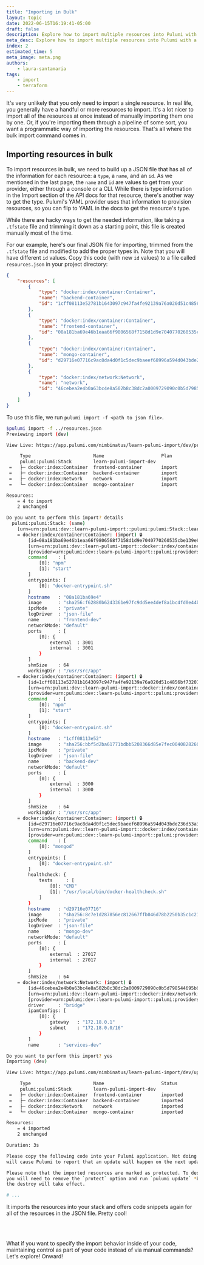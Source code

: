 ```yaml
---
title: "Importing in Bulk"
layout: topic
date: 2022-06-15T16:19:41-05:00
draft: false
description: Explore how to import multiple resources into Pulumi with a JSON file.
meta_desc: Explore how to import multiple resources into Pulumi with a JSON file.
index: 2
estimated_time: 5
meta_image: meta.png
authors:
    - laura-santamaria
tags:
    - import
    - terraform
---
```


It's very unlikely that you only need to import a single resource. In real life, you generally have a handful or more resources to import. It's a lot nicer to import all of the resources at once instead of manually importing them one by one. Or, if you're importing them through a pipeline of some sort, you want a programmatic way of importing the resources. That's all where the bulk import command comes in.

## Importing resources in bulk

To import resources in bulk, we need to build up a JSON file that has all of the information for each resource: a `type`, a `name`, and an `id`. As we mentioned in the last page, the `name` and `id` are values to get from your provider, either through a console or a CLI. While there is type information in the Import section of the API docs for that resource, there's another way to get the type. Pulumi's YAML provider uses that information to provision resources, so you can flip to YAML in the docs to get the resource's type.

While there are hacky ways to get the needed information, like taking a `.tfstate` file and trimming it down as a starting point, this file is created manually most of the time.

For our example, here's our final JSON file for importing, trimmed from the `.tfstate` file and modified to add the proper types in. Note that you will have different `id` values. Copy this code (with new `id` values) to a file called `resources.json` in your project directory:

<!-- ERROR: We can't import RemoteImages apparently; the IDs aren't accepted. Original JSON for that, if it works, follows.

        {
            "type": "docker:index/remoteImage:RemoteImage",
            "name": "backend",
            "id": "sha256:bbf5d2ba61771bdbb5208366d85e7fec004082826069f26376ebd1f8b850d2a2pulumi/tutorial-pulumi-fundamentals-backend:latest"
        },
        {
            "type": "docker:index/remoteImage:RemoteImage",
            "name": "frontend",
            "id": "sha256:f62880b6243361e97fc9dd5ee4def8a1bc4fd0e44b1b93660157b24b628dbe23pulumi/tutorial-pulumi-fundamentals-frontend:latest"
        },
        {
            "type": "docker:index/remoteImage:RemoteImage",
            "name": "mongo",
            "id": "sha256:8c7e1d287856ec812667ffb046d78b2250b35c1c2119e9e3fddb09633bcd4982pulumi/tutorial-pulumi-fundamentals-database-local:latest"
        },
-->

```json
{
    "resources": [
        {
            "type": "docker:index/container:Container",
            "name": "backend-container",
            "id": "1cff08113e52781b1643097c947fa4fe92139a76a020d51c4856bf73207894a2"
        },
        {
            "type": "docker:index/container:Container",
            "name": "frontend-container",
            "id": "08a181ba69e46b1eaa66f9806568f7158d1d9e7040770260535cbe139e6e5468"
        },
        {
            "type": "docker:index/container:Container",
            "name": "mongo-container",
            "id": "d29716e07716c9ac8da4d0f1c5dec9baeef68996a594d043bde236d53a3c2aee"
        },
        {
            "type": "docker:index/network:Network",
            "name": "network",
            "id": "46cebea2e4b0a63bc4e8a502b8c38dc2a0009729090c0b5d798544695b6c21d4"
        }
    ]
}
```

To use this file, we run `pulumi import -f <path to json file>`.

```bash
$pulumi import -f ../resources.json
Previewing import (dev)

View Live: https://app.pulumi.com/nimbinatus/learn-pulumi-import/dev/previews/e1a3e822-2d51-442f-b8e1-f2974616ede1

     Type                       Name                     Plan
     pulumi:pulumi:Stack        learn-pulumi-import-dev
 =   ├─ docker:index:Container  frontend-container       import
 =   ├─ docker:index:Container  backend-container        import
 =   ├─ docker:index:Network    network                  import
 =   └─ docker:index:Container  mongo-container          import

Resources:
    = 4 to import
    2 unchanged

Do you want to perform this import? details
  pulumi:pulumi:Stack: (same)
    [urn=urn:pulumi:dev::learn-pulumi-import::pulumi:pulumi:Stack::learn-pulumi-import-dev]
    = docker:index/container:Container: (import) 🔒
        [id=08a181ba69e46b1eaa66f9806568f7158d1d9e7040770260535cbe139e6e5468]
        [urn=urn:pulumi:dev::learn-pulumi-import::docker:index/container:Container::frontend-container]
        [provider=urn:pulumi:dev::learn-pulumi-import::pulumi:providers:docker::default_3_2_0::294e4dcb-6e69-4b56-84dc-16306ee5228f]
        command    : [
            [0]: "npm"
            [1]: "start"
        ]
        entrypoints: [
            [0]: "docker-entrypoint.sh"
        ]
        hostname   : "08a181ba69e4"
        image      : "sha256:f62880b6243361e97fc9dd5ee4def8a1bc4fd0e44b1b93660157b24b628dbe23"
        ipcMode    : "private"
        logDriver  : "json-file"
        name       : "frontend-dev"
        networkMode: "default"
        ports      : [
            [0]: {
                external  : 3001
                internal  : 3001
            }
        ]
        shmSize    : 64
        workingDir : "/usr/src/app"
    = docker:index/container:Container: (import) 🔒
        [id=1cff08113e52781b1643097c947fa4fe92139a76a020d51c4856bf73207894a2]
        [urn=urn:pulumi:dev::learn-pulumi-import::docker:index/container:Container::backend-container]
        [provider=urn:pulumi:dev::learn-pulumi-import::pulumi:providers:docker::default_3_2_0::294e4dcb-6e69-4b56-84dc-16306ee5228f]
        command    : [
            [0]: "npm"
            [1]: "start"
        ]
        entrypoints: [
            [0]: "docker-entrypoint.sh"
        ]
        hostname   : "1cff08113e52"
        image      : "sha256:bbf5d2ba61771bdbb5208366d85e7fec004082826069f26376ebd1f8b850d2a2"
        ipcMode    : "private"
        logDriver  : "json-file"
        name       : "backend-dev"
        networkMode: "default"
        ports      : [
            [0]: {
                external  : 3000
                internal  : 3000
            }
        ]
        shmSize    : 64
        workingDir : "/usr/src/app"
    = docker:index/container:Container: (import) 🔒
        [id=d29716e07716c9ac8da4d0f1c5dec9baeef68996a594d043bde236d53a3c2aee]
        [urn=urn:pulumi:dev::learn-pulumi-import::docker:index/container:Container::mongo-container]
        [provider=urn:pulumi:dev::learn-pulumi-import::pulumi:providers:docker::default_3_2_0::294e4dcb-6e69-4b56-84dc-16306ee5228f]
        command    : [
            [0]: "mongod"
        ]
        entrypoints: [
            [0]: "docker-entrypoint.sh"
        ]
        healthcheck: {
            tests     : [
                [0]: "CMD"
                [1]: "/usr/local/bin/docker-healthcheck.sh"
            ]
        }
        hostname   : "d29716e07716"
        image      : "sha256:8c7e1d287856ec812667ffb046d78b2250b35c1c2119e9e3fddb09633bcd4982"
        ipcMode    : "private"
        logDriver  : "json-file"
        name       : "mongo-dev"
        networkMode: "default"
        ports      : [
            [0]: {
                external  : 27017
                internal  : 27017
            }
        ]
        shmSize    : 64
    = docker:index/network:Network: (import) 🔒
        [id=46cebea2e4b0a63bc4e8a502b8c38dc2a0009729090c0b5d798544695b6c21d4]
        [urn=urn:pulumi:dev::learn-pulumi-import::docker:index/network:Network::network]
        [provider=urn:pulumi:dev::learn-pulumi-import::pulumi:providers:docker::default_3_2_0::294e4dcb-6e69-4b56-84dc-16306ee5228f]
        driver     : "bridge"
        ipamConfigs: [
            [0]: {
                gateway   : "172.18.0.1"
                subnet    : "172.18.0.0/16"
            }
        ]
        name       : "services-dev"

Do you want to perform this import? yes
Importing (dev)

View Live: https://app.pulumi.com/nimbinatus/learn-pulumi-import/dev/updates/2

     Type                       Name                     Status
     pulumi:pulumi:Stack        learn-pulumi-import-dev
 =   ├─ docker:index:Container  frontend-container       imported
 =   ├─ docker:index:Container  backend-container        imported
 =   ├─ docker:index:Network    network                  imported
 =   └─ docker:index:Container  mongo-container          imported

Resources:
    = 4 imported
    2 unchanged

Duration: 3s

Please copy the following code into your Pulumi application. Not doing so
will cause Pulumi to report that an update will happen on the next update command.

Please note that the imported resources are marked as protected. To destroy them
you will need to remove the `protect` option and run `pulumi update` *before*
the destroy will take effect.

# ...
```

It imports the resources into your stack and offers code snippets again for all of the resources in the JSON file. Pretty cool!

<br/>
<br/>

What if you want to specify the import behavior inside of your code, maintaining control as part of your code instead of via manual commands? Let's explore! Onward!

